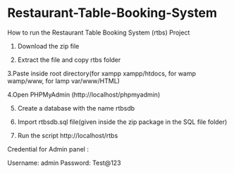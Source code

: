 # Restaurant-Table-Booking-System
How to run the Restaurant Table Booking System (rtbs) Project

1. Download the zip file

2. Extract the file and copy rtbs folder

3.Paste inside root directory(for xampp xampp/htdocs, for wamp wamp/www, for lamp var/www/HTML)

4.Open PHPMyAdmin (http://localhost/phpmyadmin)

5. Create a database with the name rtbsdb

6. Import rtbsdb.sql file(given inside the zip package in the SQL file folder)

7. Run the script http://localhost/rtbs

Credential for Admin panel :

Username: admin
Password: Test@123
